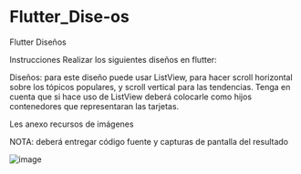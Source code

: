 # Flutter_Dise-os
Flutter Diseños

Instrucciones
Realizar los siguientes diseños en flutter: 

Diseños: para este diseño puede usar ListView, para hacer scroll horizontal sobre los tópicos populares, y scroll  vertical para las tendencias. Tenga en cuenta que si hace uso de ListView deberá colocarle como hijos contenedores que representaran las tarjetas.  

Les anexo recursos de imágenes   

NOTA: deberá entregar código fuente y capturas de pantalla del resultado

![image](https://github.com/guacharako23/Flutter_Dise-os/assets/87039930/f1a13580-2d31-4b10-bf79-65b8127600a6)

